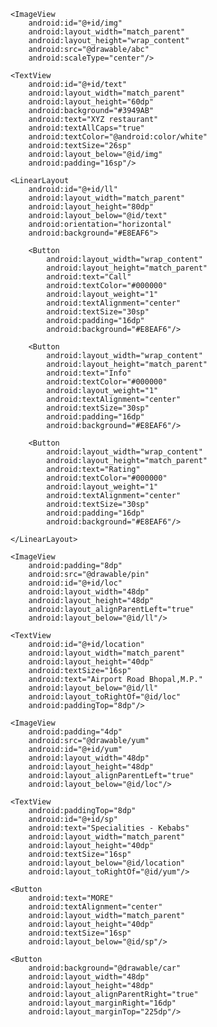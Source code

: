 <?xml version="1.0" encoding="utf-8"?>
<RelativeLayout xmlns:android="http://schemas.android.com/apk/res/android"
    xmlns:tools="http://schemas.android.com/tools"
    android:id="@+id/activity_main"
    android:layout_height="match_parent"
    android:layout_width="match_parent"
    android:orientation="vertical"
    tools:context="com.example.android.demoui.MainActivity">

    <ImageView
        android:id="@+id/img"
        android:layout_width="match_parent"
        android:layout_height="wrap_content"
        android:src="@drawable/abc"
        android:scaleType="center"/>

    <TextView
        android:id="@+id/text"
        android:layout_width="match_parent"
        android:layout_height="60dp"
        android:background="#3949AB"
        android:text="XYZ restaurant"
        android:textAllCaps="true"
        android:textColor="@android:color/white"
        android:textSize="26sp"
        android:layout_below="@id/img"
        android:padding="16sp"/>

    <LinearLayout
        android:id="@+id/ll"
        android:layout_width="match_parent"
        android:layout_height="80dp"
        android:layout_below="@id/text"
        android:orientation="horizontal"
        android:background="#E8EAF6">

        <Button
            android:layout_width="wrap_content"
            android:layout_height="match_parent"
            android:text="Call"
            android:textColor="#000000"
            android:layout_weight="1"
            android:textAlignment="center"
            android:textSize="30sp"
            android:padding="16dp"
            android:background="#E8EAF6"/>

        <Button
            android:layout_width="wrap_content"
            android:layout_height="match_parent"
            android:text="Info"
            android:textColor="#000000"
            android:layout_weight="1"
            android:textAlignment="center"
            android:textSize="30sp"
            android:padding="16dp"
            android:background="#E8EAF6"/>

        <Button
            android:layout_width="wrap_content"
            android:layout_height="match_parent"
            android:text="Rating"
            android:textColor="#000000"
            android:layout_weight="1"
            android:textAlignment="center"
            android:textSize="30sp"
            android:padding="16dp"
            android:background="#E8EAF6"/>

    </LinearLayout>

    <ImageView
        android:padding="8dp"
        android:src="@drawable/pin"
        android:id="@+id/loc"
        android:layout_width="48dp"
        android:layout_height="48dp"
        android:layout_alignParentLeft="true"
        android:layout_below="@id/ll"/>

    <TextView
        android:id="@+id/location"
        android:layout_width="match_parent"
        android:layout_height="40dp"
        android:textSize="16sp"
        android:text="Airport Road Bhopal,M.P."
        android:layout_below="@id/ll"
        android:layout_toRightOf="@id/loc"
        android:paddingTop="8dp"/>

    <ImageView
        android:padding="4dp"
        android:src="@drawable/yum"
        android:id="@+id/yum"
        android:layout_width="48dp"
        android:layout_height="48dp"
        android:layout_alignParentLeft="true"
        android:layout_below="@id/loc"/>

    <TextView
        android:paddingTop="8dp"
        android:id="@+id/sp"
        android:text="Specialities - Kebabs"
        android:layout_width="match_parent"
        android:layout_height="40dp"
        android:textSize="16sp"
        android:layout_below="@id/location"
        android:layout_toRightOf="@id/yum"/>

    <Button
        android:text="MORE"
        android:textAlignment="center"
        android:layout_width="match_parent"
        android:layout_height="40dp"
        android:textSize="16sp"
        android:layout_below="@id/sp"/>

    <Button
        android:background="@drawable/car"
        android:layout_width="48dp"
        android:layout_height="48dp"
        android:layout_alignParentRight="true"
        android:layout_marginRight="16dp"
        android:layout_marginTop="225dp"/>

</RelativeLayout>
